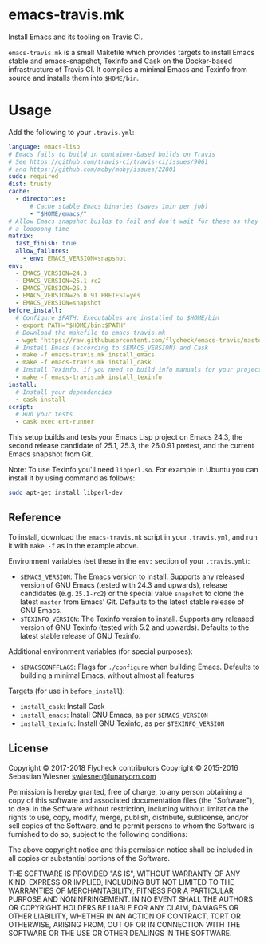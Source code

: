 emacs-travis.mk
===============

Install Emacs and its tooling on Travis CI.

`emacs-travis.mk` is a small Makefile which provides targets to install Emacs
stable and emacs-snapshot, Texinfo and Cask on the Docker-based infrastructure
of Travis CI.  It compiles a minimal Emacs and Texinfo from source and installs
them into `$HOME/bin`.

Usage
=====

Add the following to your `.travis.yml`:

``` yaml
language: emacs-lisp
# Emacs fails to build in container-based builds on Travis
# See https://github.com/travis-ci/travis-ci/issues/9061
# and https://github.com/moby/moby/issues/22801
sudo: required
dist: trusty
cache:
  - directories:
      # Cache stable Emacs binaries (saves 1min per job)
      - "$HOME/emacs/"
# Allow Emacs snapshot builds to fail and don’t wait for these as they can take
# a looooong time
matrix:
  fast_finish: true
  allow_failures:
    - env: EMACS_VERSION=snapshot
env:
  - EMACS_VERSION=24.3
  - EMACS_VERSION=25.1-rc2
  - EMACS_VERSION=25.3
  - EMACS_VERSION=26.0.91 PRETEST=yes
  - EMACS_VERSION=snapshot
before_install:
  # Configure $PATH: Executables are installed to $HOME/bin
  - export PATH="$HOME/bin:$PATH"
  # Download the makefile to emacs-travis.mk
  - wget 'https://raw.githubusercontent.com/flycheck/emacs-travis/master/emacs-travis.mk'
  # Install Emacs (according to $EMACS_VERSION) and Cask
  - make -f emacs-travis.mk install_emacs
  - make -f emacs-travis.mk install_cask
  # Install Texinfo, if you need to build info manuals for your project
  - make -f emacs-travis.mk install_texinfo
install:
  # Install your dependencies
  - cask install
script:
  # Run your tests
  - cask exec ert-runner
```

This setup builds and tests your Emacs Lisp project on Emacs 24.3, the second
release candidate of 25.1, 25.3, the 26.0.91 pretest, and the current Emacs
snapshot from Git.

Note: To use Texinfo you'll need `libperl.so`. For example in Ubuntu you can
install it by using command as follows:

```bash
sudo apt-get install libperl-dev
```

Reference
---------

To install, download the `emacs-travis.mk` script in your `.travis.yml`, and run
it with `make -f` as in the example above.

Environment variables (set these in the `env:` section of your `.travis.yml`):

- `$EMACS_VERSION`: The Emacs version to install.  Supports any released version
  of GNU Emacs (tested with 24.3 and upwards), release candidates
  (e.g. `25.1-rc2`) or the special value `snapshot` to clone the latest `master`
  from Emacs’ Git.  Defaults to the latest stable release of GNU Emacs.
- `$TEXINFO_VERSION`: The Texinfo version to install.  Supports any released
  version of GNU Texinfo (tested with 5.2 and upwards).  Defaults to the latest
  stable release of GNU Texinfo.

Additional environment variables (for special purposes):

- `$EMACSCONFFLAGS`: Flags for `./configure` when building Emacs.  Defaults to
  building a minimal Emacs, without almost all features

Targets (for use in `before_install`):

- `install_cask`: Install Cask
- `install_emacs`: Install GNU Emacs, as per `$EMACS_VERSION`
- `install_texinfo`: Install GNU Texinfo, as per `$TEXINFO_VERSION`

License
-------

Copyright © 2017-2018 Flycheck contributors
Copyright © 2015-2016 Sebastian Wiesner <swiesner@lunaryorn.com>

Permission is hereby granted, free of charge, to any person obtaining a copy
of this software and associated documentation files (the "Software"), to deal
in the Software without restriction, including without limitation the rights
to use, copy, modify, merge, publish, distribute, sublicense, and/or sell
copies of the Software, and to permit persons to whom the Software is
furnished to do so, subject to the following conditions:

The above copyright notice and this permission notice shall be included in all
copies or substantial portions of the Software.

THE SOFTWARE IS PROVIDED "AS IS", WITHOUT WARRANTY OF ANY KIND, EXPRESS OR
IMPLIED, INCLUDING BUT NOT LIMITED TO THE WARRANTIES OF MERCHANTABILITY, FITNESS
FOR A PARTICULAR PURPOSE AND NONINFRINGEMENT.  IN NO EVENT SHALL THE AUTHORS OR
COPYRIGHT HOLDERS BE LIABLE FOR ANY CLAIM, DAMAGES OR OTHER LIABILITY, WHETHER
IN AN ACTION OF CONTRACT, TORT OR OTHERWISE, ARISING FROM, OUT OF OR IN
CONNECTION WITH THE SOFTWARE OR THE USE OR OTHER DEALINGS IN THE SOFTWARE.
